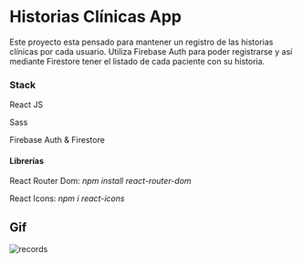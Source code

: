 # Historias Clínicas App

Este proyecto esta pensado para mantener un registro de las historias clínicas por cada usuario. Utiliza Firebase Auth para poder registrarse y así mediante Firestore tener el listado de cada paciente con su historia.

### Stack

React JS

Sass

Firebase Auth & Firestore



#### Librerías

React Router Dom: *npm install react-router-dom*

React Icons: *npm i react-icons*



## Gif
![records](https://user-images.githubusercontent.com/74205827/144538633-c8c44f54-d0c8-44d2-a969-bbe95c3fe136.gif)
